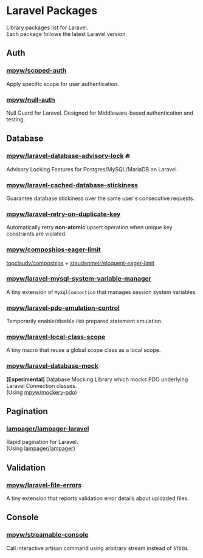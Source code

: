 # Laravel Packages

Library packages list for Laravel.  
Each package follows the latest Laravel version.

## Auth

### [mpyw/scoped-auth](https://github.com/mpyw/scoped-auth)

Apply specific scope for user authentication.

### [mpyw/null-auth](https://github.com/mpyw/null-auth)

Null Guard for Laravel. Designed for Middleware-based authentication and testing.

## Database

### [mpyw/laravel-database-advisory-lock](https://github.com/mpyw/laravel-database-advisory-lock) :fire:

Advisory Locking Features for Postgres/MySQL/MariaDB on Laravel.

### [mpyw/laravel-cached-database-stickiness](https://github.com/mpyw/laravel-cached-database-stickiness)

Guarantee database stickiness over the same user's consecutive requests.

### [mpyw/laravel-retry-on-duplicate-key](https://github.com/mpyw/laravel-retry-on-duplicate-key)

Automatically retry **non-atomic** upsert operation when unique key constraints are violated.

### [mpyw/compoships-eager-limit](https://github.com/mpyw/compoships-eager-limit)

[topclaudy/compoships](https://github.com/topclaudy/compoships) + [staudenmeir/eloquent-eager-limit](https://github.com/staudenmeir/eloquent-eager-limit)

### [mpyw/laravel-mysql-system-variable-manager](https://github.com/mpyw/laravel-mysql-system-variable-manager)

A tiny extension of `MySqlConnection` that manages session system variables.

### [mpyw/laravel-pdo-emulation-control](https://github.com/mpyw/laravel-pdo-emulation-control)

Temporarily enable/disable `PDO` prepared statement emulation.

### [mpyw/laravel-local-class-scope](https://github.com/mpyw/laravel-local-class-scope)

A tiny macro that reuse a global scope class as a local scope.

### [mpyw/laravel-database-mock](https://github.com/mpyw/laravel-database-mock)

**[Experimental]** Database Mocking Library which mocks PDO underlying Laravel Connection classes.  
(Using [mpyw/mockery-pdo](https://github.com/mpyw/mockery-pdo))

## Pagination

### [lampager/lampager-laravel](https://github.com/lampager/lampager-laravel)

Rapid pagination for Laravel.  
(Using [lampager/lampager](https://github.com/lampager/lampager))

## Validation

### [mpyw/laravel-file-errors](https://github.com/mpyw/laravel-file-errors)

A tiny extension that reports validation error details about uploaded files.

## Console

### [mpyw/streamable-console](https://github.com/mpyw/streamable-console)

Call interactive artisan command using arbitrary stream instead of `STDIN`.
